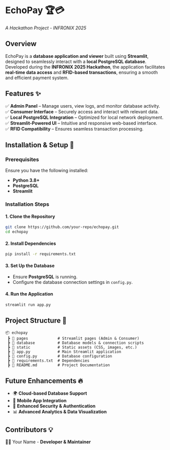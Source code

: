 # **EchoPay** 🏆💳  
*A Hackathon Project - INFRONIX 2025*  

## **Overview**  
EchoPay is a **database application and viewer** built using **Streamlit**, designed to seamlessly interact with a **local PostgreSQL database**. Developed during the **INFRONIX 2025 Hackathon**, the application facilitates **real-time data access** and **RFID-based transactions**, ensuring a smooth and efficient payment system.  

## **Features** ✨  
✅ **Admin Panel** – Manage users, view logs, and monitor database activity.  
✅ **Consumer Interface** – Securely access and interact with relevant data.  
✅ **Local PostgreSQL Integration** – Optimized for local network deployment.  
✅ **Streamlit-Powered UI** – Intuitive and responsive web-based interface.  
✅ **RFID Compatibility** – Ensures seamless transaction processing.  

## **Installation & Setup** 🚀  

### **Prerequisites**  
Ensure you have the following installed:  
- **Python 3.8+**  
- **PostgreSQL**  
- **Streamlit**  

### **Installation Steps**  

#### **1. Clone the Repository**  
```bash
git clone https://github.com/your-repo/echopay.git  
cd echopay  
```  

#### **2. Install Dependencies**  
```bash
pip install -r requirements.txt  
```  

#### **3. Set Up the Database**  
- Ensure **PostgreSQL** is running.  
- Configure the database connection settings in `config.py`.  

#### **4. Run the Application**  
```bash
streamlit run app.py  
```  

## **Project Structure** 📂  
```plaintext
📦 echopay  
 ┣ 📂 pages             # Streamlit pages (Admin & Consumer)  
 ┣ 📂 database          # Database models & connection scripts  
 ┣ 📂 static            # Static assets (CSS, images, etc.)  
 ┣ 📜 app.py            # Main Streamlit application  
 ┣ 📜 config.py         # Database configuration  
 ┣ 📜 requirements.txt  # Dependencies  
 ┣ 📜 README.md         # Project Documentation  
```  

## **Future Enhancements** 🔥  
- 🌍 **Cloud-based Database Support**  
- 📱 **Mobile App Integration**  
- 🔐 **Enhanced Security & Authentication**  
- 📊 **Advanced Analytics & Data Visualization**  

## **Contributors** 💡  
👨‍💻 Your Name - **Developer & Maintainer**  
